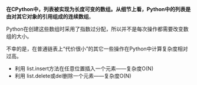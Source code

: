 **在CPython中，列表被实现为长度可变的数组。**从细节上看，Python中的列表是由**对其它对象的引用组成的连续数组**。

Python在创建这些数组时采用了指数过分配，所以并不是每次操作都需要改变数组的大小。

不幸的是，在普通链表上“代价很小”的其它一些操作在Python中计算复杂度相对过高。

- 利用 list.insert方法在任意位置插入一个元素——复杂度O(N)
- 利用 list.delete或del删除一个元素——复杂度O(N)